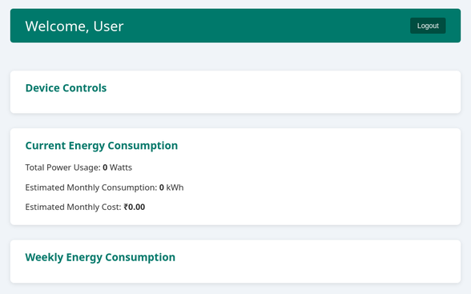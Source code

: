 <!DOCTYPE html>
<html lang="en">
<head>
  <meta charset="UTF-8" />
  <meta name="viewport" content="width=device-width, initial-scale=1" />
  <title>Energy Efficient Home Automation Dashboard</title>
  <script src="https://cdn.jsdelivr.net/npm/chart.js"></script>
  <style>
    body {
      font-family: 'Segoe UI', Tahoma, Geneva, Verdana, sans-serif;
      margin: 0;
      background: #f0f4f8;
      color: #333;
      max-width: 900px;
      margin-left: auto;
      margin-right: auto;
      padding: 30px;
    }
    header {
      background-color: #00796b;
      color: white;
      padding: 15px 30px;
      display: flex;
      justify-content: space-between;
      align-items: center;
      border-radius: 6px;
    }
    header h1 { margin: 0; font-weight: normal; }
    button.logout-btn {
      background: #004d40;
      border: none;
      color: white;
      padding: 8px 14px;
      cursor: pointer;
      border-radius: 4px;
      font-size: 14px;
    }
    section {
      background: white;
      padding: 20px 30px;
      border-radius: 8px;
      box-shadow: 0 2px 8px rgba(0,0,0,0.1);
      margin-bottom: 30px;
    }
    section h2 { margin-top: 0; color: #00796b; }
    .device-control {
      display: flex;
      align-items: center;
      justify-content: space-between;
      margin-bottom: 15px;
    }
    .device-control label { font-weight: 600; flex: 1; }
    .device-control input[type="checkbox"],
    .device-control input[type="number"] {
      width: 60px; height: 24px; cursor: pointer;
    }
    .energy-stats { font-size: 1.2em; margin-bottom: 5px; }
    #weeklyChart { max-width: 100%; margin-top: 20px; }
    .details {
      background: #e8f5e9;
      padding: 15px;
      border-radius: 6px;
      margin-top: 15px;
      display: none;
    }
    .details h3 { margin-top: 0; color: #004d40; }
    .device { display: flex; justify-content: space-between; margin: 6px 0; }
  </style>
</head>
<body>

<header>
  <h1>Welcome, <span id="user-name">User</span></h1>
  <button class="logout-btn" id="logoutBtn">Logout</button>
</header>

<section>
  <h2>Device Controls</h2>
  <div id="deviceControls"></div>
</section>

<section>
  <h2>Current Energy Consumption</h2>
  <p class="energy-stats">Total Power Usage: <strong id="powerUsage">0</strong> Watts</p>
  <p class="energy-stats">Estimated Monthly Consumption: <strong id="monthlyUsage">0</strong> kWh</p>
  <p class="energy-stats">Estimated Monthly Cost: <strong id="monthlyCost">₹0.00</strong></p>
</section>

<section>
  <h2>Weekly Energy Consumption</h2>
  <canvas id="weeklyChart" height="100"></canvas>
  <div class="details" id="dayDetails">
    <h3 id="dayTitle">Devices Used on [Day]</h3>
    <div id="deviceUsageList"></div>
  </div>
</section>

<script>
  const userName = localStorage.getItem('username') || 'User';
  document.getElementById('user-name').textContent = userName;

  document.getElementById('logoutBtn').addEventListener('click', () => {
    localStorage.removeItem('username');
    window.location.href = 'index.html';
  });

  const electricityRate = 8; // Rs per kWh

  const devices = [
    { id: 'fan1', name: "Fan 1", power: 75 },
    { id: 'fan2', name: "Fan 2", power: 75 },
    { id: 'light1', name: "Light 1", power: 60 },
    { id: 'light2', name: "Light 2", power: 60 },
    { id: 'ac1', name: "AC 1", power: 1200 },
    { id: 'heater1', name: "Heater 1", power: 1500 }
  ];

  const deviceControlsDiv = document.getElementById('deviceControls');
  const deviceState = {};

  devices.forEach(device => {
    deviceState[device.id] = { on: false, hours: 0 };

    const div = document.createElement('div');
    div.className = 'device-control';

    const label = document.createElement('label');
    label.htmlFor = device.id;
    label.textContent = device.name;

    const checkbox = document.createElement('input');
    checkbox.type = 'checkbox';
    checkbox.id = device.id;

    const hoursInput = document.createElement('input');
    hoursInput.type = 'number';
    hoursInput.min = 0;
    hoursInput.max = 24;
    hoursInput.value = 1;
    hoursInput.title = "Daily usage in hours";
    hoursInput.style.marginLeft = '10px';
    hoursInput.disabled = true;

    div.appendChild(label);
    div.appendChild(checkbox);
    div.appendChild(hoursInput);
    deviceControlsDiv.appendChild(div);

    checkbox.addEventListener('change', e => {
      deviceState[device.id].on = e.target.checked;
      hoursInput.disabled = !e.target.checked;
      deviceState[device.id].hours = e.target.checked ? 1 : 0;
      hoursInput.value = e.target.checked ? 1 : 0;
      updateEnergyStats();
    });

    hoursInput.addEventListener('input', e => {
      const val = Number(e.target.value);
      e.target.value = Math.max(0, Math.min(24, val));
      deviceState[device.id].hours = Number(e.target.value);
      updateEnergyStats();
    });
  });

  function updateEnergyStats() {
    let totalPowerWatts = 0;
    let totalDailyEnergyKWh = 0;

    devices.forEach(device => {
      const state = deviceState[device.id];
      if (state.on && state.hours > 0) {
        totalPowerWatts += device.power;
        totalDailyEnergyKWh += (device.power * state.hours) / 1000;
      }
    });

    const monthlyEnergy = totalDailyEnergyKWh * 30;
    const monthlyCost = monthlyEnergy * electricityRate;

    document.getElementById('powerUsage').textContent = totalPowerWatts.toFixed(0);
    document.getElementById('monthlyUsage').textContent = monthlyEnergy.toFixed(2);
    document.getElementById('monthlyCost').textContent = `₹${monthlyCost.toFixed(2).toLocaleString()}`;

    generateWeeklyData(totalDailyEnergyKWh);
  }

  const days = ["Monday", "Tuesday", "Wednesday", "Thursday", "Friday", "Saturday", "Sunday"];
  const weeklyDeviceUsage = [];

  function generateWeeklyData(dailyTotalEnergy) {
    for (let i = 0; i < 7; i++) {
      const dayData = [];
      devices.forEach(device => {
        let hours = 0;
        const state = deviceState[device.id];
        if (state.on) hours = Math.min(24, Math.max(0, state.hours * (0.5 + Math.random())));
        const energyKWh = +(device.power * hours / 1000).toFixed(2);
        dayData.push({ name: device.name, power: device.power, hours: +hours.toFixed(1), energy: energyKWh });
      });
      weeklyDeviceUsage[i] = dayData;
    }

    const dailyTotals = weeklyDeviceUsage.map(day =>
      +(day.reduce((sum, d) => sum + d.energy, 0)).toFixed(2)
    );
    updateChart(dailyTotals);
  }

  const ctx = document.getElementById("weeklyChart").getContext("2d");
  let weeklyChart = new Chart(ctx, {
    type: 'bar',
    data: {
      labels: days,
      datasets: [{
        label: "Total Energy (kWh)",
        data: [],
        backgroundColor: '#66bb6a',
        borderRadius: 6
      }]
    },
    options: {
      onClick: (event, elements) => {
        if (elements.length > 0) showDayDetails(elements[0].index);
      },
      plugins: {
        tooltip: {
          callbacks: {
            label: ctx => `${ctx.dataset.data[ctx.dataIndex]} kWh`
          }
        }
      },
      scales: {
        y: {
          beginAtZero: true,
          title: { display: true, text: "Energy (kWh)" }
        }
      }
    }
  });

  function updateChart(dailyTotals) {
    weeklyChart.data.datasets[0].data = dailyTotals;
    weeklyChart.update();
  }

  function showDayDetails(dayIndex) {
    const dayName = days[dayIndex];
    const deviceList = weeklyDeviceUsage[dayIndex];
    const output = deviceList
      .filter(d => d.energy > 0)
      .map(d => `
        <div class="device">
          <div>${d.name}</div>
          <div>${d.hours} hrs × ${d.power}W = <strong>${d.energy} kWh</strong></div>
        </div>
      `).join("");

    document.getElementById("dayTitle").textContent = `Devices Used on ${dayName}`;
    document.getElementById("deviceUsageList").innerHTML = output || "<p>No devices used on this day.</p>";
    document.getElementById("dayDetails").style.display = "block";
  }

  updateEnergyStats();
</script>

</body>
</html>
